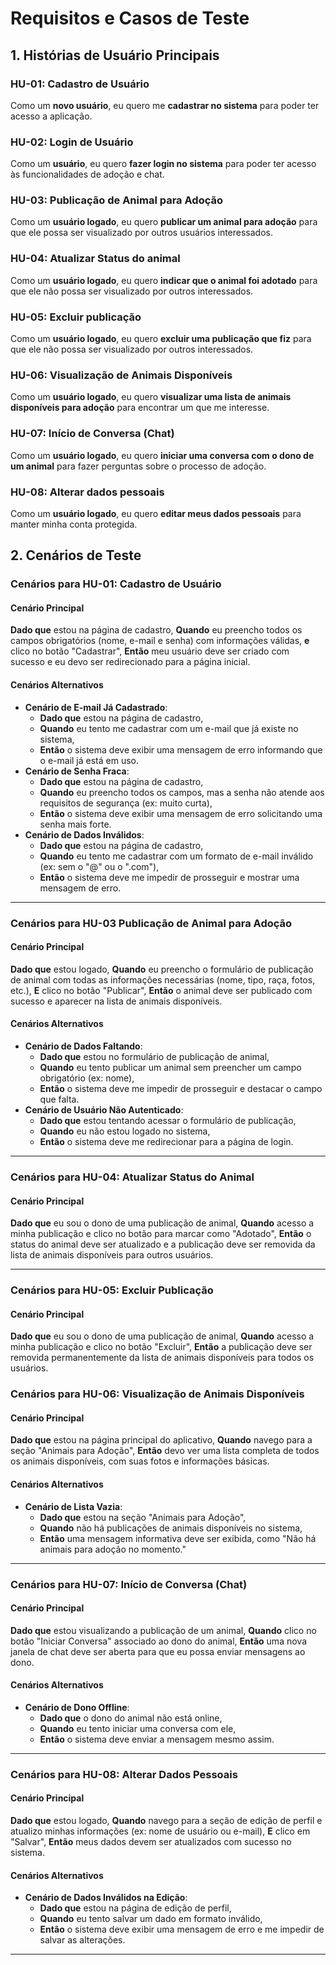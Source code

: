 # Requisitos e Casos de Teste

## 1. Histórias de Usuário Principais

### HU-01: Cadastro de Usuário
Como um **novo usuário**, eu quero me **cadastrar no sistema** para poder ter acesso a aplicação.

### HU-02: Login de Usuário
Como um **usuário**, eu quero **fazer login no sistema** para poder ter acesso às funcionalidades de adoção e chat.

### HU-03: Publicação de Animal para Adoção
Como um **usuário logado**, eu quero **publicar um animal para adoção** para que ele possa ser visualizado por outros usuários interessados.

### HU-04: Atualizar Status do animal
Como um **usuário logado**, eu quero **indicar que o animal foi adotado** para que ele não possa ser visualizado por outros interessados.

### HU-05: Excluir publicação
Como um **usuário logado**, eu quero **excluir uma publicação que fiz** para que ele não possa ser visualizado por outros interessados.

### HU-06: Visualização de Animais Disponíveis
Como um **usuário logado**, eu quero **visualizar uma lista de animais disponíveis para adoção** para encontrar um que me interesse.

### HU-07: Início de Conversa (Chat)
Como um **usuário logado**, eu quero **iniciar uma conversa com o dono de um animal** para fazer perguntas sobre o processo de adoção.

### HU-08: Alterar dados pessoais
Como um **usuário logado**, eu quero **editar meus dados pessoais** para manter minha conta protegida.

## 2. Cenários de Teste



### **Cenários para HU-01: Cadastro de Usuário**

#### Cenário Principal
**Dado que** estou na página de cadastro,
**Quando** eu preencho todos os campos obrigatórios (nome, e-mail e senha) com informações válidas,
**e** clico no botão "Cadastrar",
**Então** meu usuário deve ser criado com sucesso e eu devo ser redirecionado para a página inicial.

#### Cenários Alternativos
* **Cenário de E-mail Já Cadastrado**:
    * **Dado que** estou na página de cadastro,
    * **Quando** eu tento me cadastrar com um e-mail que já existe no sistema,
    * **Então** o sistema deve exibir uma mensagem de erro informando que o e-mail já está em uso.
* **Cenário de Senha Fraca**:
    * **Dado que** estou na página de cadastro,
    * **Quando** eu preencho todos os campos, mas a senha não atende aos requisitos de segurança (ex: muito curta),
    * **Então** o sistema deve exibir uma mensagem de erro solicitando uma senha mais forte.
* **Cenário de Dados Inválidos**:
    * **Dado que** estou na página de cadastro,
    * **Quando** eu tento me cadastrar com um formato de e-mail inválido (ex: sem o "@" ou o ".com"),
    * **Então** o sistema deve me impedir de prosseguir e mostrar uma mensagem de erro.

---

### **Cenários para HU-03 Publicação de Animal para Adoção**

#### Cenário Principal
**Dado que** estou logado,
**Quando** eu preencho o formulário de publicação de animal com todas as informações necessárias (nome, tipo, raça, fotos, etc.),
**E** clico no botão "Publicar",
**Então** o animal deve ser publicado com sucesso e aparecer na lista de animais disponíveis.

#### Cenários Alternativos
* **Cenário de Dados Faltando**:
    * **Dado que** estou no formulário de publicação de animal,
    * **Quando** eu tento publicar um animal sem preencher um campo obrigatório (ex: nome),
    * **Então** o sistema deve me impedir de prosseguir e destacar o campo que falta.
* **Cenário de Usuário Não Autenticado**:
    * **Dado que** estou tentando acessar o formulário de publicação,
    * **Quando** eu não estou logado no sistema,
    * **Então** o sistema deve me redirecionar para a página de login.

---

### **Cenários para HU-04: Atualizar Status do Animal**

#### Cenário Principal
**Dado que** eu sou o dono de uma publicação de animal,
**Quando** acesso a minha publicação e clico no botão para marcar como "Adotado",
**Então** o status do animal deve ser atualizado e a publicação deve ser removida da lista de animais disponíveis para outros usuários.

---

### **Cenários para HU-05: Excluir Publicação**

#### Cenário Principal
**Dado que** eu sou o dono de uma publicação de animal,
**Quando** acesso a minha publicação e clico no botão "Excluir",
**Então** a publicação deve ser removida permanentemente da lista de animais disponíveis para todos os usuários.

### **Cenários para HU-06: Visualização de Animais Disponíveis**

#### Cenário Principal
**Dado que** estou na página principal do aplicativo,
**Quando** navego para a seção "Animais para Adoção",
**Então** devo ver uma lista completa de todos os animais disponíveis, com suas fotos e informações básicas.

#### Cenários Alternativos
* **Cenário de Lista Vazia**:
    * **Dado que** estou na seção "Animais para Adoção",
    * **Quando** não há publicações de animais disponíveis no sistema,
    * **Então** uma mensagem informativa deve ser exibida, como "Não há animais para adoção no momento."

---

### **Cenários para HU-07: Início de Conversa (Chat)**

#### Cenário Principal
**Dado que** estou visualizando a publicação de um animal,
**Quando** clico no botão "Iniciar Conversa" associado ao dono do animal,
**Então** uma nova janela de chat deve ser aberta para que eu possa enviar mensagens ao dono.

#### Cenários Alternativos
* **Cenário de Dono Offline**:
    * **Dado que** o dono do animal não está online,
    * **Quando** eu tento iniciar uma conversa com ele,
    * **Então** o sistema deve enviar a mensagem mesmo assim.

---
### **Cenários para HU-08: Alterar Dados Pessoais**

#### Cenário Principal
**Dado que** estou logado,
**Quando** navego para a seção de edição de perfil e atualizo minhas informações (ex: nome de usuário ou e-mail),
**E** clico em "Salvar",
**Então** meus dados devem ser atualizados com sucesso no sistema.

#### Cenários Alternativos
* **Cenário de Dados Inválidos na Edição**:
    * **Dado que** estou na página de edição de perfil,
    * **Quando** eu tento salvar um dado em formato inválido,
    * **Então** o sistema deve exibir uma mensagem de erro e me impedir de salvar as alterações.

---

